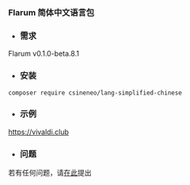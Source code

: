 ### Flarum 简体中文语言包

- ### 需求
Flarum v0.1.0-beta.8.1

- ### 安装
```
composer require csineneo/lang-simplified-chinese
```

- ### 示例
https://vivaldi.club 

- ### 问题
若有任何问题，请[在此](https://vivaldi.club/t/flarum)提出


